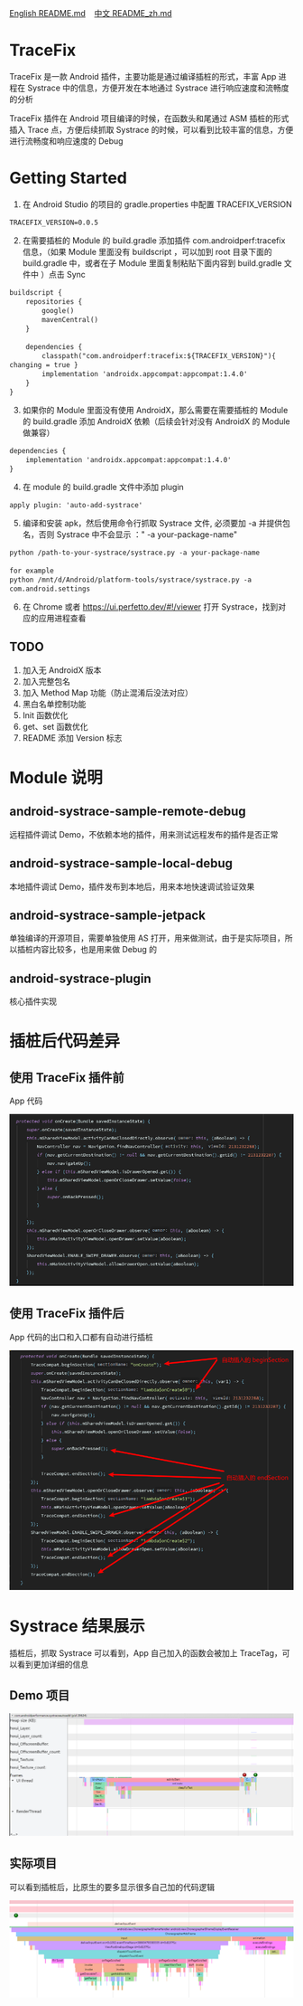 <p>
<a href="README.md">English README.md</a>&nbsp;&nbsp;&nbsp;
<a href="README_zh.md">中文 README_zh.md</a>
</p>

# TraceFix
TraceFix 是一款 Android 插件，主要功能是通过编译插桩的形式，丰富 App 进程在 Systrace 中的信息，方便开发在本地通过 Systrace 进行响应速度和流畅度的分析

TraceFix 插件在 Android 项目编译的时候，在函数头和尾通过 ASM 插桩的形式插入 Trace 点，方便后续抓取 Systrace 的时候，可以看到比较丰富的信息，方便进行流畅度和响应速度的 Debug

# Getting Started
1. 在 Android Studio 的项目的 gradle.properties 中配置 TRACEFIX_VERSION 
```
TRACEFIX_VERSION=0.0.5
```

2. 在需要插桩的 Module 的 build.gradle 添加插件 com.androidperf:tracefix 信息，（如果 Module 里面没有 buildscript ，可以加到 root 目录下面的 build.gradle 中，或者在子 Module 里面复制粘贴下面内容到 build.gradle 文件中 ）点击 Sync
```
buildscript {
    repositories {
        google()
        mavenCentral()
    }

    dependencies {
        classpath("com.androidperf:tracefix:${TRACEFIX_VERSION}"){ changing = true }
        implementation 'androidx.appcompat:appcompat:1.4.0'
    }
}
```

3. 如果你的 Module 里面没有使用 AndroidX，那么需要在需要插桩的 Module 的 build.gradle 添加 AndroidX 依赖（后续会针对没有 AndroidX 的 Module 做兼容）
```
dependencies {
    implementation 'androidx.appcompat:appcompat:1.4.0'
}
```

4. 在 module 的 build.gradle 文件中添加 plugin
```
apply plugin: 'auto-add-systrace'
```

5. 编译和安装 apk，然后使用命令行抓取 Systrace 文件, 必须要加 -a 并提供包名，否则 Systrace 中不会显示 ：" -a your-package-name" 
```
python /path-to-your-systrace/systrace.py -a your-package-name

for example
python /mnt/d/Android/platform-tools/systrace/systrace.py -a com.android.settings
```

6. 在 Chrome 或者 https://ui.perfetto.dev/#!/viewer 打开 Systrace，找到对应的应用进程查看

## TODO
1. 加入无 AndroidX 版本
2. 加入完整包名
3. 加入 Method Map 功能（防止混淆后没法对应）
4. 黑白名单控制功能
5. Init 函数优化
6. get、set 函数优化
7. README 添加 Version 标志

# Module 说明
## android-systrace-sample-remote-debug
远程插件调试 Demo，不依赖本地的插件，用来测试远程发布的插件是否正常

## android-systrace-sample-local-debug
本地插件调试 Demo，插件发布到本地后，用来本地快速调试验证效果

## android-systrace-sample-jetpack
单独编译的开源项目，需要单独使用 AS 打开，用来做测试，由于是实际项目，所以插桩内容比较多，也是用来做 Debug 的

## android-systrace-plugin
核心插件实现

# 插桩后代码差异 
## 使用 TraceFix 插件前
App 代码

![Demo](/pic/before_trace_tag_add.png)

## 使用 TraceFix 插件后
App 代码的出口和入口都有自动进行插桩

![Demo](/pic/after_trace_tag_add.png)

# Systrace 结果展示
插桩后，抓取 Systrace 可以看到，App 自己加入的函数会被加上 TraceTag，可以看到更加详细的信息 

## Demo 项目
![Demo](/pic/systrace_demo.png)

## 实际项目
可以看到插桩后，比原生的要多显示很多自己加的代码逻辑

![Demo](/pic/systrace_app.png)